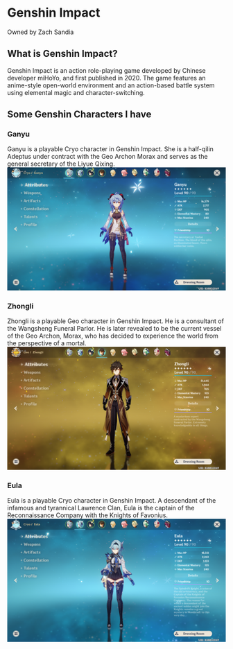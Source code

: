 # Genshin Impact
Owned by Zach Sandia

## What is Genshin Impact?

Genshin Impact is an action role-playing game developed by Chinese developer miHoYo, and first published in 2020. The game features an anime-style open-world environment and an action-based battle system using elemental magic and character-switching.

## Some Genshin Characters I have

### Ganyu
Ganyu is a playable Cryo character in Genshin Impact. She is a half-qilin Adeptus under contract with the Geo Archon Morax and serves as the general secretary of the Liyue Qixing.
![](goneyou.png)

### Zhongli
Zhongli is a playable Geo character in Genshin Impact. He is a consultant of the Wangsheng Funeral Parlor. He is later revealed to be the current vessel of the Geo Archon, Morax, who has decided to experience the world from the perspective of a mortal.
![](jhonglee.png)

### Eula
Eula is a playable Cryo character in Genshin Impact. A descendant of the infamous and tyrannical Lawrence Clan, Eula is the captain of the Reconnaissance Company with the Knights of Favonius.
![](eoola.png)
